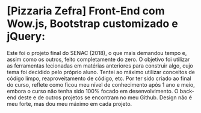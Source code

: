 # [Pizzaria Zefra] Front-End com Wow.js, Bootstrap customizado e jQuery:

Este foi o projeto final do SENAC (2018), o que mais demandou tempo e, assim como os outros, feito completamente do zero. 
O objetivo foi utilizar as ferramentas lecionadas em matérias anteriores para construir algo, cujo tema foi decidido pelo próprio aluno. Tentei ao máximo utilizar conceitos de código limpo, reaproveitamento de código, etc. 
Por ter sido criado ao final do curso, reflete como ficou meu nível de conhecimento após 1 ano e meio, embora o curso não tenha sido 100% focado em desenvolvimento. 
O back-end deste e de outros projetos se encontram no meu Github. Design não é meu forte, mas dou meu máximo em cada projeto.